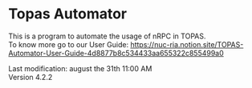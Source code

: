 # Topas Automator

This is a program to automate the usage of nRPC in TOPAS. <br>
To know more go to our User Guide: https://nuc-ria.notion.site/TOPAS-Automator-User-Guide-4d8877b8c534433aa655322c855499a0 <br>

Last modification: august the 31th 11:00 AM <br>
Version 4.2.2